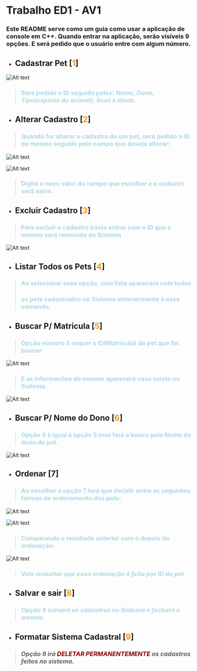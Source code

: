 # Trabalho ED1 - AV1
### Este README serve como um guia como usar a aplicação de console em C++. Quando entrar na aplicação, serão visíveis **9** opções. E será pedido que o usuário entre com algum número.

- ## Cadastrar Pet [<span style="color: darkOrange">1</span>]

![Alt text](image-1.png)

> ### <span style="color: lightBlue">Será pedido o ID seguido pelos: *Nome, Dono, Tipo(espécie do animal), Sexo e Idade.*

- ## Alterar Cadastro [<span style="color: darkOrange">2</span>]

> ### <span style="color: lightBlue">Quando for alterar o cadastro de um pet, será pedido o ID do mesmo seguido pelo campo que deseja alterar:

![Alt text](image-2.png)

![Alt text](image-3.png)

> ### <span style="color: lightBlue">Digite o novo valor do campo que escolher e o cadastro será salvo.

- ## Excluir Cadastro [<span style="color: darkOrange">3</span>]

> ### <span style="color: lightBlue">Para excluir o cadastro basta entrar com o ID que o mesmo será **removido** do Sistema

![Alt text](image-4.png)

- ## Listar Todos os Pets [<span style="color: darkOrange">4</span>]

> ### <span style="color: lightBlue">Ao selecionar essa opção, uma lista aparecerá com **todos**
> ### <span style="color: lightBlue">os pets cadastrados no Sistema **anteriormente** à esse comando.

- ## Buscar P/ Matricula [<span style="color: darkOrange">5</span>]

> ### <span style="color: lightBlue">Opção número **5** requer o **ID(Matrícula)** do pet que for buscar

![Alt text](image-5.png)

> ### <span style="color: lightBlue">E as informações do mesmo aparecerá caso exista no Sistema.

![Alt text](image-6.png)

- ## Buscar P/ Nome do Dono [<span style="color: darkOrange">6</span>]

> ### <span style="color: lightBlue">Opção **6** é igual à opção **5** mas fará a busca pelo **Nome** do dono do pet.

![Alt text](image-7.png)

- ## Ordenar [7]

> ### <span style="color: lightBlue">Ao escolher a opção **7** terá que decidir entre as seguintes formas de ordenamento dos pets:

![Alt text](image-8.png)

![Alt text](image-10.png)

> ### <span style="color: lightBlue">Comparando o resultado anterior com o depois da ordenação: 

![Alt text](image-11.png)

> ### <span style="color: lightBlue">*Vale ressaltar que essa ordenação é feita por ID do pet.*

- ## Salvar e sair [<span style="color: darkOrange">8</span>]

> ### <span style="color: lightBlue">*Opção **8** salvará os cadastros no Sistema e fechará o mesmo.*

- ## Formatar Sistema Cadastral [<span style="color: darkOrange">9</span>]

> ### *Opção **9** irá <span style="color: darkRed">**DELETAR PERMANENTEMENTE**</span> os cadastros feitos no sistema.*

